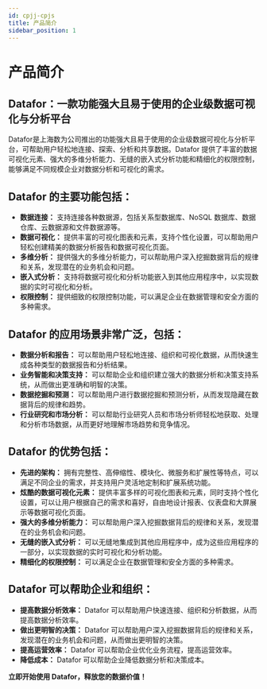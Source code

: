 ```yaml
---
id: cpjj-cpjs
title: 产品简介
sidebar_position: 1
---
```

# 产品简介

## **Datafor：一款功能强大且易于使用的企业级数据可视化与分析平台**

Datafor是上海数为公司推出的功能强大且易于使用的企业级数据可视化与分析平台，可帮助用户轻松地连接、探索、分析和共享数据。Datafor 提供了丰富的数据可视化元素、强大的多维分析能力、无缝的嵌入式分析功能和精细化的权限控制，能够满足不同规模企业对数据分析和可视化的需求。

## **Datafor 的主要功能包括：**

- **数据连接：** 支持连接各种数据源，包括关系型数据库、NoSQL 数据库、数据仓库、云数据源和文件数据源等。
- **数据可视化：** 提供丰富的可视化图表和元素，支持个性化设置，可以帮助用户轻松创建精美的数据分析报告和数据可视化页面。
- **多维分析：** 提供强大的多维分析能力，可以帮助用户深入挖掘数据背后的规律和关系，发现潜在的业务机会和问题。
- **嵌入式分析：** 支持将数据可视化和分析功能嵌入到其他应用程序中，以实现数据的实时可视化和分析。
- **权限控制：** 提供细致的权限控制功能，可以满足企业在数据管理和安全方面的多种需求。

## **Datafor 的应用场景非常广泛，包括：**

- **数据分析和报告：** 可以帮助用户轻松地连接、组织和可视化数据，从而快速生成各种类型的数据报告和分析结果。
- **业务智能和决策支持：** 可以帮助企业和组织建立强大的数据分析和决策支持系统，从而做出更准确和明智的决策。
- **数据挖掘和预测：** 可以帮助用户进行数据挖掘和预测分析，从而发现隐藏在数据背后的规律和趋势。
- **行业研究和市场分析：** 可以帮助行业研究人员和市场分析师轻松地获取、处理和分析市场数据，从而更好地理解市场趋势和竞争情况。

## **Datafor 的优势包括：**

- **先进的架构：** 拥有完整性、高伸缩性、模块化、微服务和扩展性等特点，可以满足不同企业的需求，并支持用户灵活地定制和扩展系统功能。
- **炫酷的数据可视化元素：** 提供丰富多样的可视化图表和元素，同时支持个性化设置，可以让用户根据自己的需求和喜好，自由地设计报表、仪表盘和大屏展示等数据可视化页面。
- **强大的多维分析能力：** 可以帮助用户深入挖掘数据背后的规律和关系，发现潜在的业务机会和问题。
- **无缝的嵌入式分析：** 可以无缝地集成到其他应用程序中，成为这些应用程序的一部分，以实现数据的实时可视化和分析功能。
- **精细化的权限控制：** 可以满足企业在数据管理和安全方面的多种需求。

## **Datafor 可以帮助企业和组织：**

- **提高数据分析效率：** Datafor 可以帮助用户快速连接、组织和分析数据，从而提高数据分析效率。
- **做出更明智的决策：** Datafor 可以帮助用户深入挖掘数据背后的规律和关系，发现潜在的业务机会和问题，从而做出更明智的决策。
- **提高运营效率：** Datafor 可以帮助企业优化业务流程，提高运营效率。
- **降低成本：** Datafor 可以帮助企业降低数据分析和决策成本。



**立即开始使用 Datafor，释放您的数据价值！**